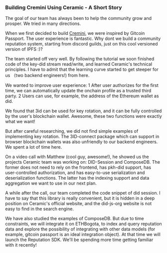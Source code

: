 
### Building Cremini Using Ceramic - A Short Story

The goal of our team has always been to help the community grow and prosper. We tried in many directions.

When we first decided to build [Cremini](https://ethglobal.com/showcase/cremini-x9wth), we were inspired by Gitcoin Passport. The user experience is fantastic. Why dont we build a community reputation system, starting from discord guilds, just on this cool versioned version of IPFS :)?

The team started off very well. By following the tutorial we soon finished code of the key-did stream read/write, and learned Ceramic's technical principles. I have to admit that the learning curve started to get steeper for us （two backend engineers!) from here.

We wanted to improve user experience: 1 After user authorizes for the first time, we can automatically update the onchain profile as a trusted third party. 2 Users can use, for example, the address of the Ethereum wallet as did.

We found that 3id can be used for key rotation, and it can be fully controlled by the user's blockchain wallet. Awesome, these two functions were exactly what we want!

But after careful researching, we did not find simple examples of implementing key rotation. The 3ID-connect package which can support in browser blockchain wallets was also unfriendly to our backend engineers. We spent a lot of time here.

On a video call with Matthew (cool guy, awesome!), he showed us the projects Ceramic team was working on: DID-Session and ComposeDB. The former does not need to rely on the frontend, has pkh-did support, has user-controlled authorization, and has easy-to-use serialization and deserialization functions. The latter has the indexing support and data aggregation we want to use in our next plan.

A while after the call, our team completed the code snippet of did session. I have to say that this library is really convenient, but it is hidden in a deep position on Ceramic's official website, and the did-js-org website is not easy to find in the search engine.

We have also studied the examples of ComposeDB. But due to time constraints, we will integrate it on ETHBogota, to index and query reputation data and explore the possibility of integrating with other data models (for example, gitcoin passport is an ideal integration object). At that time we will launch the Reputation SDK. We'll be spending more time getting familiar with it recently!
